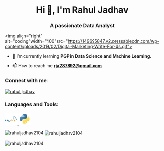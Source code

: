 <h1 align="center">Hi 👋, I'm Rahul Jadhav</h1>
<h3 align="center">A passionate Data Analyst</h3>

<img align="right" alt="coding"width="400"src="https://149695847.v2.pressablecdn.com/wp-content/uploads/2019/02/Digital-Marketing-Write-For-Us.gif">

- 🌱 I’m currently learning **PGP in Data Science and Machine Learning.**

- 📫 How to reach me **rja287892@gmail.com**

<h3 align="left">Connect with me:</h3>
<p align="left">
<a href="https://linkedin.com/in/rahul jadhav" target="blank"><img align="center" src="https://raw.githubusercontent.com/rahuldkjain/github-profile-readme-generator/master/src/images/icons/Social/linked-in-alt.svg" alt="rahul jadhav" height="30" width="40" /></a>
</p>

<h3 align="left">Languages and Tools:</h3>
<p align="left"> <a href="https://www.mysql.com/" target="_blank" rel="noreferrer"> <img src="https://raw.githubusercontent.com/devicons/devicon/master/icons/mysql/mysql-original-wordmark.svg" alt="mysql" width="40" height="40"/> </a> <a href="https://www.python.org" target="_blank" rel="noreferrer"> <img src="https://raw.githubusercontent.com/devicons/devicon/master/icons/python/python-original.svg" alt="python" width="40" height="40"/> </a> </p>

<p><img align="left" src="https://github-readme-stats.vercel.app/api/top-langs?username=rahuljadhav2104&show_icons=true&locale=en&layout=compact" alt="rahuljadhav2104" /></p>

<p>&nbsp;<img align="center" src="https://github-readme-stats.vercel.app/api?username=rahuljadhav2104&show_icons=true&locale=en" alt="rahuljadhav2104" /></p>

<p><img align="center" src="https://github-readme-streak-stats.herokuapp.com/?user=rahuljadhav2104&" alt="rahuljadhav2104" /></p>


